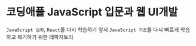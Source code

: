 # 코딩애플 JavaScript 입문과 웹 UI개발
`JavaScript 심화`, `React`를 다시 학습하기 앞서 `JavaScript 기초`를 다시 빠르게 학습하고 복기하기 위한 레파지토리
